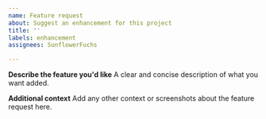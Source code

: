 ```yaml
---
name: Feature request
about: Suggest an enhancement for this project
title: ''
labels: enhancement
assignees: SunflowerFuchs

---
```


**Describe the feature you'd like**
A clear and concise description of what you want added.

**Additional context**
Add any other context or screenshots about the feature request here.

